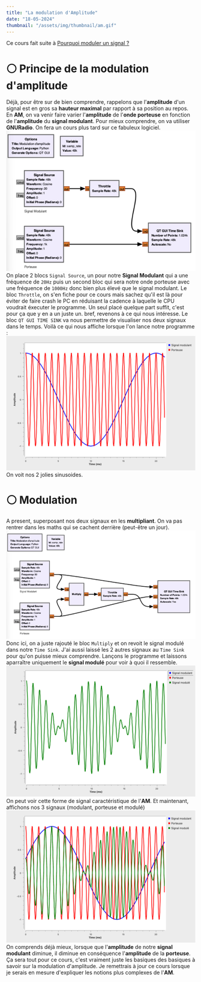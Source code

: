```yaml
---
title: "La modulation d'Amplitude"
date: "18-05-2024"
thumbnail: "/assets/img/thumbnail/am.gif"
---
```

Ce cours fait suite à [Pourquoi moduler un signal ?](/Mini-cours/Modulation/Pourquoi%20moduler.html)
# ⚪️ Principe de la modulation d'amplitude
Déjà, pour être sur de bien comprendre, rappelons que l'**amplitude** d'un signal est en gros sa **hauteur maximal** par rapport à sa position au repos. 
En **AM**, on va venir faire varier l'**amplitude** de l'**onde porteuse** en fonction de l'**amplitude** du **signal modulant**. 
Pour mieux comprendre, on va utiliser **GNURadio**. On fera un cours plus tard sur ce fabuleux logiciel. 
![amgnu1](../../../assets/img/mini-cours/modulation/amgnu1.png)
On place 2 blocs `Signal Source`, un pour notre **Signal Modulant** qui a une fréquence de `20Hz` puis un second bloc qui sera notre onde porteuse avec une fréquence de `1000Hz` donc bien plus élevé que le signal modulant.
Le bloc `Throttle`, on s'en fiche pour ce cours mais sachez qu'il est là pour éviter de faire crash le PC en réduisant la cadence à laquelle le CPU voudrait éxecuter le programme. Un seul placé quelque part suffit, c'est pour ça que y en a un juste un. bref, revenons à ce qui nous intéresse.
Le bloc `QT GUI TIME SINK` va nous permettre de visualiser nos deux signaux dans le temps. 
Voilà ce qui nous affiche lorsque l'on lance notre programme : 
![amgnu2](../../../assets/img/mini-cours/modulation/amgnu2.png)
On voit nos 2 jolies sinusoides. 
# ⚪️ Modulation
A present, superposant nos deux signaux en les **multipliant**. On va pas rentrer dans les maths qui se cachent derrière (peut-être un jour). 
![amgnu3](../../../assets/img/mini-cours/modulation/amgnu3.png)
Donc ici, on a juste rajouté le bloc `Multiply` et on revoit le signal modulé dans notre `Time Sink`. J'ai aussi laissé les 2 autres signaux au `Time Sink` pour qu'on puisse mieux comprendre. 
Lançons le programme et laissons aparraître uniquement le **signal modulé** pour voir à quoi il ressemble. 
![amgnu4](../../../assets/img/mini-cours/modulation/amgnu4.png)
On peut voir cette forme de signal caractéristique de l'**AM**. 
Et maintenant, affichons nos 3 signaux (modulant, porteuse et modulé)
![amgnu5](../../../assets/img/mini-cours/modulation/amgnu5.png)
On comprends déjà mieux, lorsque que l'**amplitude** de notre **signal modulant** diminue, il diminue en conséquence l'**amplitude** de la **porteuse**. 
Ça sera tout pour ce cours, c'est vraiment juste les basiques des basiques à savoir sur la modulation d'amplitude. Je remettrais à jour ce cours lorsque je serais en mesure d'expliquer les notions plus complexes de l'**AM**. 